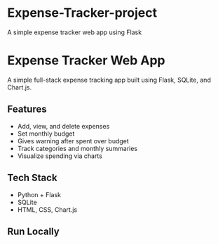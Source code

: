 # Expense-Tracker-project
A simple expense tracker web app using Flask

# Expense Tracker Web App

A simple full-stack expense tracking app built using Flask, SQLite, and Chart.js.

## Features
- Add, view, and delete expenses
- Set monthly budget
- Gives warning after spent over budget
- Track categories and monthly summaries
- Visualize spending via charts

## Tech Stack
- Python + Flask
- SQLite
- HTML, CSS, Chart.js

## Run Locally

